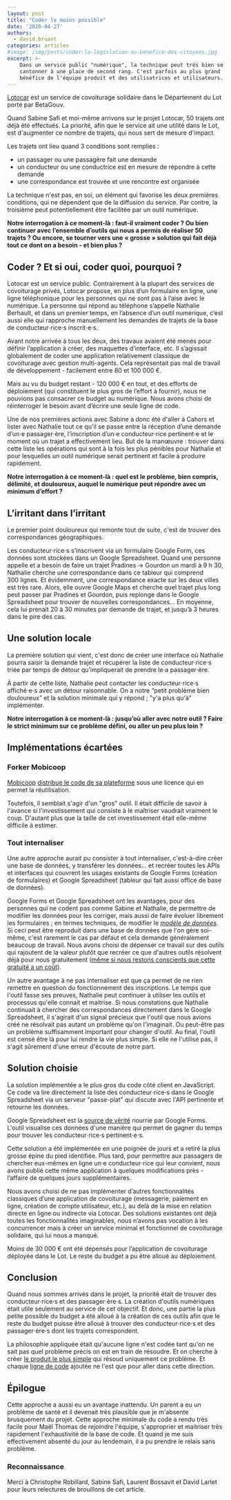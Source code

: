 ```yaml
---
layout: post
title: "Coder le moins possible"
date: '2020-04-27'
authors:
  - david.bruant
categories: articles
#image: /img/posts/coder-la-legislation-au-benefice-des-citoyens.jpg
excerpt: >-
    Dans un service public "numérique", la technique peut très bien se
    cantonner à une place de second rang. C'est parfois au plus grand
    bénéfice de l'équipe produit et des utilisatrices et utilisateurs.
---
```


[Lotocar](https://beta.gouv.fr/startups/lotocar.html) est un service de covoiturage solidaire dans le Département du Lot porté par BetaGouv.

Quand Sabine Safi et moi-même arrivons sur le projet Lotocar, 50 trajets ont déjà été effectués. La priorité, afin que le service ait une utilité dans le Lot, est d'augmenter ce nombre de trajets, qui nous sert de mesure d'impact.

Les trajets ont lieu quand 3 conditions sont remplies :
- un passager ou une passagère fait une demande
- un conducteur ou une conductrice est en mesure de répondre à cette demande
- une correspondance est trouvée et une rencontre est organisée

La technique n'est pas, en soi, un élément qui favorise les deux premières conditions, qui ne dépendent que de la diffusion du service. Par contre, la troisième peut potentiellement être facilitée par un outil numérique.

**Notre interrogation à ce moment-là : faut-il vraiment coder ? Ou bien continuer avec l’ensemble d’outils qui nous a permis de réaliser 50 trajets ? Ou encore, se tourner vers une « grosse » solution qui fait déjà tout ce dont on a besoin - et bien plus ?**

## Coder ? Et si oui, coder quoi, pourquoi ?

Lotocar est un service public. Contrairement à la plupart des services de covoiturage privés, Lotocar propose, en plus d’un formulaire en ligne, une ligne téléphonique pour les personnes qui ne sont pas à l’aise avec le numérique. La personne qui répond au téléphone s’appelle Nathalie Berhault, et dans un premier temps, en l’absence d’un outil numérique, c’est aussi elle qui rapproche manuellement les demandes de trajets de la base de conducteur⋅rice⋅s inscrit⋅e⋅s.

Avant notre arrivée à tous les deux, des travaux avaient été menés pour définir l’application à créer, des maquettes d’interface, etc. Il s’agissait globalement de coder une application relativement classique de covoiturage avec gestion multi-agents. Cela représentait pas mal de travail de développement - facilement entre 80 et 100 000 €.

Mais au vu du budget restant - 120 000 € en tout, et des efforts de déploiement (qui constituent le plus gros de l’effort à fournir), nous ne pouvions pas consacrer ce budget au numérique. Nous avons choisi de réinterroger le besoin avant d’écrire une seule ligne de code.

Une de nos premières actions avec Sabine a donc été d'aller à Cahors et lister avec Nathalie tout ce qu'il se passe entre la réception d’une demande d’un⋅e passager⋅ère, l’inscription d’un⋅e conducteur⋅rice pertinent⋅e et le moment où un trajet a effectivement lieu. But de la manœuvre : trouver dans cette liste les opérations qui sont à la fois les plus pénibles pour Nathalie et pour lesquelles un outil numérique serait pertinent et facile à produire rapidement.

**Notre interrogation à ce moment-là : quel est le problème, bien compris, délimité, et douloureux, auquel le numérique peut répondre avec un minimum d’effort ?**

## L’irritant dans l’irritant

Le premier point douloureux qui remonte tout de suite, c'est de trouver des correspondances géographiques. 

Les conducteur⋅rice⋅s s’inscrivent via un formulaire Google Form, ces données sont stockées dans un Google Spreadsheet. Quand une personne appelle et a besoin de faire un trajet Pradines → Gourdon un mardi à 9 h 30, Nathalie cherche une correspondance dans ce tableur qui comprend 300 lignes. Et évidemment, une correspondance exacte sur les deux villes est très rare. Alors, elle ouvre Google Maps et cherche quel trajet plus long peut passer par Pradines et Gourdon, puis replonge dans le Google Spreadsheet pour trouver de nouvelles correspondances… En moyenne, cela lui prenait 20 à 30 minutes par demande de trajet, et jusqu’à 3 heures dans le pire des cas.

## Une solution locale

La première solution qui vient, c'est donc de créer une interface où Nathalie pourra saisir la demande trajet et récupérer la liste de conducteur⋅rice⋅s triée par temps de détour qu’impliquerait de prendre le⋅a passager⋅ère. 

À partir de cette liste, Nathalie peut contacter les conducteur⋅rice⋅s affiché⋅e⋅s avec un détour raisonnable. On a notre “petit problème bien douloureux” et la solution minimale qui y répond ; "y'a plus qu'à" implémenter.

**Notre interrogation à ce moment-là : jusqu’où aller avec notre outil ? Faire le strict minimum sur ce problème défini, ou aller un peu plus loin ?**

## Implémentations écartées

### Forker Mobicoop

[Mobicoop](https://www.mobicoop.fr/) [distribue le code de sa plateforme](https://gitlab.com/mobicoop/mobicoop-platform) sous une licence qui en permet la réutilisation.

Toutefois, il semblait s'agir d'un "gros" outil. Il était difficile de savoir à l'avance si l'investissement qui consiste à le maîtriser vaudrait vraiment le coup. D'autant plus que la taille de cet investissement était elle-même difficile à estimer.

### Tout internaliser

Une autre approche aurait pu consister à tout internaliser, c'est-à-dire créer une base de données, y transférer les données… et recréer toutes les APIs et interfaces qui couvrent les usages existants de Google Forms (création de formulaires) et Google Spreadsheet (tableur qui fait aussi office de base de données).

Google Forms et Google Spreadsheet ont les avantages, pour des personnes qui ne codent pas comme Sabine et Nathalie, de permettre de modifier les données pour les corriger, mais aussi de faire évoluer librement les formulaires ; en termes techniques, de modifier le *[modèle de données](https://fr.wikipedia.org/wiki/Mod%C3%A8le_de_donn%C3%A9es)*. Si ceci peut être reproduit dans une base de données que l'on gère soi-même, c'est rarement le cas par défaut et cela demande généralement beaucoup de travail. Nous avons choisi de dépenser ce travail sur des outils qui rajoutent de la valeur plutôt que recréer ce que d'autres outils résolvent déjà pour nous gratuitement ([même si nous restons conscients que cette gratuité a un coût](https://www.laquadrature.net/2016/08/17/si-vous-etes-le-produit/)).

Un autre avantage à ne pas internaliser est que ça permet de ne rien remettre en question du fonctionnement des inscriptions. Le temps que l'outil fasse ses preuves, Nathalie peut continuer à utiliser les outils et processus qu'elle connait et maitrise. Si nous constations que Nathalie continuait à chercher des correspondances directement dans le Google Spreadsheet, il s'agirait d'un signal précieux que l'outil que nous avions créé ne résolvait pas autant un problème qu'on l'imaginait. Ou peut-être pas un problème suffisamment important pour changer d'outil. Au final, l'outil est censé être là pour lui rendre la vie plus simple. Si elle ne l'utilise pas, il s'agit sûrement d'une erreur d'écoute de notre part.

## Solution choisie

La solution implémentée a le plus gros du code côté client en JavaScript. Ce code va lire directement la liste des conducteur⋅rice⋅s dans le Google Spreadsheet via un serveur "passe-plat" qui discute avec l'API pertinente et retourne les données.

Google Spreadsheet est la [source de vérité](https://en.wikipedia.org/wiki/Single_source_of_truth) nourrie par Google Forms. L'outil visualise ces données d'une manière qui permet de gagner du temps pour trouver les conducteur⋅rice⋅s pertinent⋅e⋅s.

Cette solution a été implémentée en une poignée de jours et a retiré la plus grosse épine du pied identifiée. Plus tard, pour permettre aux passagers de chercher eux-mêmes en ligne un⋅e conducteur⋅rice qui leur convient, nous avons publié cette même application à quelques modifications près - l’affaire de quelques jours supplémentaires. 

Nous avons choisi de ne pas implémenter d’autres fonctionnalités classiques d’une application de covoiturage (messagerie, paiement en ligne, création de compte utilisateur, etc.), au delà de la mise en relation directe en ligne ou indirecte via Lotocar. Des solutions existantes ont déjà toutes les fonctionnalités imaginables, nous n’avons pas vocation à les concurrencer mais à créer un service minimal et fonctionnel de covoiturage solidaire, qui lui nous a manqué.

Moins de 30 000 € ont été dépensés pour l’application de covoiturage déployée dans le Lot. Le reste du budget a pu être alloué au déploiement.

## Conclusion

Quand nous sommes arrivés dans le projet, la priorité était de trouver des conducteur⋅rice⋅s et des passager⋅ère⋅s. La création d'outils numériques était utile seulement au service de cet objectif. Et donc, une partie la plus petite possible du budget a été alloué à la création de ces outils afin que le reste du budget puisse être alloué à trouver des conducteur⋅rice⋅s et des passager⋅ère⋅s dont les trajets correspondent.

La philosophie appliquée était qu'aucune ligne n'est codée tant qu'on ne sait pas quel problème précis on est en train de résoudre. Et on cherche à créer [le produit le plus simple](https://en.wikipedia.org/wiki/Minimum_viable_product) qui résoud uniquement ce problème. Et chaque [ligne de code](https://github.com/DavidBruant/lotocar) ajoutée ne l'est que pour aller dans cette direction.

## Épilogue

Cette approche a aussi eu un avantage inattendu.  Un parent a eu un problème de santé et il devenait très plausible que je m'absente brusquement du projet. Cette approche minimale du code a rendu très facile pour Maël Thomas de rejoindre l'équipe, s'approprier et maitriser très rapidement l'exhaustivité de la base de code. Et quand je me suis effectivement absenté du jour au lendemain, il a pu prendre le relais sans problème.

### Reconnaissance

Merci à Christophe Robillard, Sabine Safi, Laurent Bossavit et David Larlet pour leurs relectures de brouillons de cet article.
